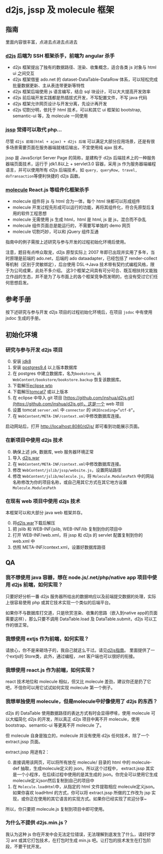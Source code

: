 # d2js, jssp 及 molecule 框架

## 指南

里面内容很丰富，点进去点进去点进去

### [d2js](WebContent/guide/d2js.md) 后端为 SSH 框架杀手，前端为 angular 杀手

* d2js 框架提出了独有的数据路径、渲染、收集概念，适合各类 js 对象与 html ui 之间交互
* d2js 框架借鉴 ado.net 的 dataset-DataTable-DataRow 体系，可以轻松完成批量数据更新、主从表连带更新等特性
* d2js 框架后端使用 js 语言编写，结合 sql 块设计，可以大大提高开发效率
* d2js 前后端开发实践都是热插拔式开发，不写配置文件，不写 java 代码
* d2js 框架允许网页设计与开发分离，先设计再开发
* d2js 切割分明，依托于 html 技术，可以和其它 ui 框架如 bootstrap, semantic-ui 等，及 molecule 一同使用

### [jssp](WebContent/guide/jssp.md) 觉得可以取代 php...

尽管 `d2js 前端(html + ajax) + d2js 后端` 可以满足大部分应用场景，还是有很多场景需要页面在服务器端就绪后输出，不宜使用纯 ajax 技术。

jssp 是 JavaScript Server Page 的简称，是建构于 d2js 后端技术上的一种服务器端页面技术，运行于 jdk1.8以上 + servlet3.0 容器，采用 js 作为服务器端编程语言，并可以使用所有 d2js 后端技术，如 `query, queryRow, travel, doTransaction`等便利快捷的 d2js 函数。

### [molecule](WebContent/guide/molecule.md) React.js 等组件化框架杀手

* molecule 组件将 js 与 html 合为一体，每个 html 块都可以形成组件
* molecule 开发过程先形成可以运行的功能，再将其组件化，符合先原型后复用的软件工程思想
* molecule 无需使用 js 生成 html，html 是 html, js 是 js，混合而不杂乱
* molecule 组件页面总是能运行的，不需要写单独的 demo 网页
* molecule 切割巧妙，可以和 jQuery 组件互通

指南中的例子需按上述研究与参与开发的过程初始化环境后使用。

注意，题目有点哗众取宠，d2js 原型实际上 2007 年即已出现并实用了多年，当时原理是前端的 ado.net，后端的 ado dataadapter，已经包括了 render-collect等机制（区别于灵敏绑定），后台使用 DSL->Java 技术带有契约式编程风格，限于为公司成果，此处不多介绍。 这3个框架之间具有可分可合、既互相扶持又能独立作战的生态，并不是为了与市面上的各个框架竞争而发明的，也没有受过它们任何思想启发。

## 参考手册

按下述研究与参与开发 d2js 项目的过程初始化环境后，在项目 `jsdoc` 中有使用 jsdoc 生成的手册。

## 初始化环境

### 研究与参与开发 d2js 项目
0. 安装  [jdk8](http://www.oracle.com/technetwork/java/javase/downloads/jdk8-downloads-2133151.html)
0. 安装 [postgres9.4](http://www.postgresql.org/) 以上版本数据库
0. 在 postgres 中建立数据库，名为`bookstore`, 从 `WebContent/bookstore/bookstore.backup` 恢复该数据库。
0. 下载解压[eclipse wtp](http://www.eclipse.org/webtools/)
0. 下载解压[tomcat7](http://tomcat.apache.org/download-70.cgi) 或以上版本
0. 在 eclipse 中导入 git 项目 [https://github.com/inshua/d2js.git](https://github.com/inshua/d2js.git)，这是一个 web 项目
0. 设置 tomcat `server.xml` 中 `connector` 的 `URIEncoding=”utf-8”`。
0. 在 `WebContent/META-INF/context.xml`中修改数据库连接。

启动网站后，打开 [http://localhost:8080/d2js/](http://localhost:8080/d2js/) 即可看到功能展示页面。

### 在新项目中使用 d2js 技术

0. 确保上述 jdk, 数据库, web 服务器环境正常
0. 导入 [d2js.war](./org.siphon.d2js.war?raw=true)
0. 在 `WebContent/META-INF/context.xml`中修改数据库连接。
0. 修改 `WebContent/jslib/jssp/website.js`，设置网站路径
0. 修改 `WebContent/jslib/molecule.js`，将 `Molecule.ModulesPath` 中的网站名称修改为你的项目名称，或自己用其它方式在其它地方设置`Molecule.ModulesPath`

### 在现有 web 项目中使用 d2js 技术

本框架可以和大部分 java web 框架并存。

0. 将[d2js.war](./org.siphon.d2js.war?raw=true)下载后解压
0. 把 jslib 和 WEB-INF/jslib, WEB-INF/lib 复制到你的项目中
0. 打开 WEB-INF/web.xml，将 jssp 和 d2js 的 servlet 配置复制到你的 web.xml 中
0. 仿照 META-INF/context.xml，设置好数据库路径 

## QA

### 我不想使用 java 容器，想在 node.js/.net/php/native app 项目中使用 d2js 前端，如何实现？

只要好好分析一番 d2js 服务器所给出的数据响应以及前端提交数据的处理，实际上很容易使用 php 或其它技术实现一个类似的后端平台。

如果你不与数据库打交道，只是欣赏渲染、收集的思路（嵌入到native app的页面需要这样），那么只要不调用 DataTable.load 及 DataTable.submit，d2js 可以工作的很正常。

### 我想使用 extjs 作为前端，如何实现？

请放心，你不是来砸场子的，我自己就这么干过。请见[d2js指南](WebContent/guide/d2js-2.md)。 里面提供了一个extjs的 Store类，此外，通过编程，.net 客户端也可以很好的衔接。

### 我想使用 react.js 作为前端，如何实现？

react 技术地位和 molecule 相似，但又比 molecule 差劲，建议你还是扔了它吧，不信你可以用它试试如何实现 molecule 第一个例子。

### 我想单独使用 molecule，但是molecule中好像使用了 d2js 的东西？

d2js 的 DataTable 使用数据路径的表达方式有时会显得啰嗦，使用 molecule 可以大幅简化 d2js 的开发，所以真正 d2js 项目中离不开 molecule，使用 bootstrap、semantic-ui 等更离不开 molecule 了。

但 molecule 自身是独立的，molecule 并没有使用 d2js 任何技术，除了一个 extract.jssp 页面。

extract.jssp 用途有2：

0. 直接调用该网页，可以将所有放在 molecule/ 目录的 html 中的 molecule-def 抽取，生成molecule定义的 json。所以这个过程中， extract.jssp 其实是一个小程序，在后续过程中使用的是其生成的 json。你完全可以使用它生成molecule定义json然后复制到自己的项目中
0. 在 `Molecule.loadHtml`中，从指定的  html 文件提取相应 molecule定义json。如果你喜欢 loadHtml 的方式，你可以将 extract.jssp 所做的工作改为 jsp 实现，或你正在使用的其它语言的实现方式。如果你已经实现了欢迎分享~

所以，你只要把 molecule.js 复制到项目中即可使用。

### 为什么不提供 d2js.min.js？

我认为这种 js 你在开发中会无法定位错误，无法理解到底发生了什么，请好好学习 ant 或其它打包技术，在打包时生成 min.js 吧。让打包的技术发生在打包阶段，不要干扰开发。


